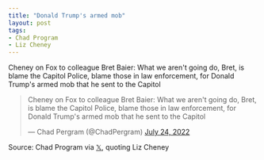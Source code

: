 ```yaml
---
title: "Donald Trump's armed mob"
layout: post
tags:
- Chad Program
- Liz Cheney
---
```


Cheney on Fox to colleague Bret Baier: What we aren't going do, Bret, is blame the Capitol Police, blame those in law enforcement, for Donald Trump's armed mob that he sent to the Capitol

<blockquote class="twitter-tweet"><p lang="en" dir="ltr">Cheney on Fox to colleague Bret Baier: What we aren't going do, Bret, is blame the Capitol Police, blame those in law enforcement, for Donald Trump's armed mob that he sent to the Capitol</p>&mdash; Chad Pergram (@ChadPergram) <a href="https://twitter.com/ChadPergram/status/1551213707056881671?ref_src=twsrc%5Etfw">July 24, 2022</a></blockquote> <script async src="https://platform.twitter.com/widgets.js" charset="utf-8"></script>

Source: Chad Program via [&#x1D54F;](https://x.com), quoting Liz Cheney
